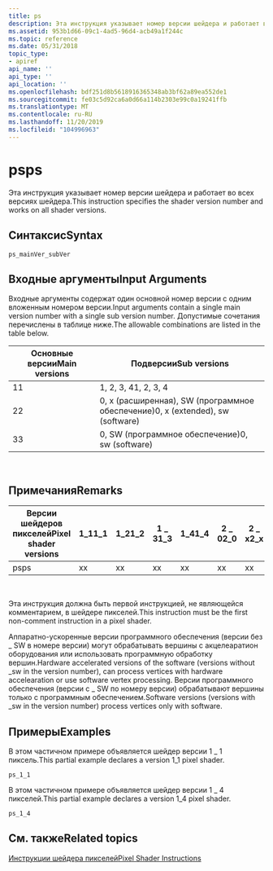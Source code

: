 ```yaml
---
title: ps
description: Эта инструкция указывает номер версии шейдера и работает во всех версиях шейдера.
ms.assetid: 953b1d66-09c1-4ad5-96d4-acb49a1f244c
ms.topic: reference
ms.date: 05/31/2018
topic_type:
- apiref
api_name: ''
api_type: ''
api_location: ''
ms.openlocfilehash: bdf251d8b5618916365348ab3bf62a89ea552de1
ms.sourcegitcommit: fe03c5d92ca6a0d66a114b2303e99c0a19241ffb
ms.translationtype: MT
ms.contentlocale: ru-RU
ms.lasthandoff: 11/20/2019
ms.locfileid: "104996963"
---
```

# <a name="ps"></a><span data-ttu-id="6bc68-103">ps</span><span class="sxs-lookup"><span data-stu-id="6bc68-103">ps</span></span>

<span data-ttu-id="6bc68-104">Эта инструкция указывает номер версии шейдера и работает во всех версиях шейдера.</span><span class="sxs-lookup"><span data-stu-id="6bc68-104">This instruction specifies the shader version number and works on all shader versions.</span></span>

## <a name="syntax"></a><span data-ttu-id="6bc68-105">Синтаксис</span><span class="sxs-lookup"><span data-stu-id="6bc68-105">Syntax</span></span>


```
ps_mainVer_subVer
```



## <a name="input-arguments"></a><span data-ttu-id="6bc68-106">Входные аргументы</span><span class="sxs-lookup"><span data-stu-id="6bc68-106">Input Arguments</span></span>

<span data-ttu-id="6bc68-107">Входные аргументы содержат один основной номер версии с одним вложенным номером версии.</span><span class="sxs-lookup"><span data-stu-id="6bc68-107">Input arguments contain a single main version number with a single sub version number.</span></span> <span data-ttu-id="6bc68-108">Допустимые сочетания перечислены в таблице ниже.</span><span class="sxs-lookup"><span data-stu-id="6bc68-108">The allowable combinations are listed in the table below.</span></span>



| <span data-ttu-id="6bc68-109">Основные версии</span><span class="sxs-lookup"><span data-stu-id="6bc68-109">Main versions</span></span> | <span data-ttu-id="6bc68-110">Подверсии</span><span class="sxs-lookup"><span data-stu-id="6bc68-110">Sub versions</span></span>                   |
|---------------|--------------------------------|
| <span data-ttu-id="6bc68-111">1</span><span class="sxs-lookup"><span data-stu-id="6bc68-111">1</span></span>             | <span data-ttu-id="6bc68-112">1, 2, 3, 4</span><span class="sxs-lookup"><span data-stu-id="6bc68-112">1, 2, 3, 4</span></span>                     |
| <span data-ttu-id="6bc68-113">2</span><span class="sxs-lookup"><span data-stu-id="6bc68-113">2</span></span>             | <span data-ttu-id="6bc68-114">0, x (расширенная), SW (программное обеспечение)</span><span class="sxs-lookup"><span data-stu-id="6bc68-114">0, x (extended), sw (software)</span></span> |
| <span data-ttu-id="6bc68-115">3</span><span class="sxs-lookup"><span data-stu-id="6bc68-115">3</span></span>             | <span data-ttu-id="6bc68-116">0, SW (программное обеспечение)</span><span class="sxs-lookup"><span data-stu-id="6bc68-116">0, sw (software)</span></span>               |



 

## <a name="remarks"></a><span data-ttu-id="6bc68-117">Примечания</span><span class="sxs-lookup"><span data-stu-id="6bc68-117">Remarks</span></span>



| <span data-ttu-id="6bc68-118">Версии шейдеров пикселей</span><span class="sxs-lookup"><span data-stu-id="6bc68-118">Pixel shader versions</span></span> | <span data-ttu-id="6bc68-119">1\_1</span><span class="sxs-lookup"><span data-stu-id="6bc68-119">1\_1</span></span> | <span data-ttu-id="6bc68-120">1\_2</span><span class="sxs-lookup"><span data-stu-id="6bc68-120">1\_2</span></span> | <span data-ttu-id="6bc68-121">1 \_ 3</span><span class="sxs-lookup"><span data-stu-id="6bc68-121">1\_3</span></span> | <span data-ttu-id="6bc68-122">1\_4</span><span class="sxs-lookup"><span data-stu-id="6bc68-122">1\_4</span></span> | <span data-ttu-id="6bc68-123">2 \_ 0</span><span class="sxs-lookup"><span data-stu-id="6bc68-123">2\_0</span></span> | <span data-ttu-id="6bc68-124">2 \_ x</span><span class="sxs-lookup"><span data-stu-id="6bc68-124">2\_x</span></span> | <span data-ttu-id="6bc68-125">2 \_ SW</span><span class="sxs-lookup"><span data-stu-id="6bc68-125">2\_sw</span></span> | <span data-ttu-id="6bc68-126">3 \_ 0</span><span class="sxs-lookup"><span data-stu-id="6bc68-126">3\_0</span></span> | <span data-ttu-id="6bc68-127">3 \_ SW</span><span class="sxs-lookup"><span data-stu-id="6bc68-127">3\_sw</span></span> |
|-----------------------|------|------|------|------|------|------|-------|------|-------|
| <span data-ttu-id="6bc68-128">ps</span><span class="sxs-lookup"><span data-stu-id="6bc68-128">ps</span></span>                    | <span data-ttu-id="6bc68-129">x</span><span class="sxs-lookup"><span data-stu-id="6bc68-129">x</span></span>    | <span data-ttu-id="6bc68-130">x</span><span class="sxs-lookup"><span data-stu-id="6bc68-130">x</span></span>    | <span data-ttu-id="6bc68-131">x</span><span class="sxs-lookup"><span data-stu-id="6bc68-131">x</span></span>    | <span data-ttu-id="6bc68-132">x</span><span class="sxs-lookup"><span data-stu-id="6bc68-132">x</span></span>    | <span data-ttu-id="6bc68-133">x</span><span class="sxs-lookup"><span data-stu-id="6bc68-133">x</span></span>    | <span data-ttu-id="6bc68-134">x</span><span class="sxs-lookup"><span data-stu-id="6bc68-134">x</span></span>    | <span data-ttu-id="6bc68-135">x</span><span class="sxs-lookup"><span data-stu-id="6bc68-135">x</span></span>     | <span data-ttu-id="6bc68-136">x</span><span class="sxs-lookup"><span data-stu-id="6bc68-136">x</span></span>    | <span data-ttu-id="6bc68-137">x</span><span class="sxs-lookup"><span data-stu-id="6bc68-137">x</span></span>     |



 

<span data-ttu-id="6bc68-138">Эта инструкция должна быть первой инструкцией, не являющейся комментарием, в шейдере пикселей.</span><span class="sxs-lookup"><span data-stu-id="6bc68-138">This instruction must be the first non-comment instruction in a pixel shader.</span></span>

<span data-ttu-id="6bc68-139">Аппаратно-ускоренные версии программного обеспечения (версии без \_ SW в номере версии) могут обрабатывать вершины с акцелеаратион оборудования или использовать программную обработку вершин.</span><span class="sxs-lookup"><span data-stu-id="6bc68-139">Hardware accelerated versions of the software (versions without \_sw in the version number), can process vertices with hardware accelearation or use software vertex processing.</span></span> <span data-ttu-id="6bc68-140">Версии программного обеспечения (версии с \_ SW по номеру версии) обрабатывают вершины только с программным обеспечением.</span><span class="sxs-lookup"><span data-stu-id="6bc68-140">Software versions (versions with \_sw in the version number) process vertices only with software.</span></span>

## <a name="examples"></a><span data-ttu-id="6bc68-141">Примеры</span><span class="sxs-lookup"><span data-stu-id="6bc68-141">Examples</span></span>

<span data-ttu-id="6bc68-142">В этом частичном примере объявляется шейдер версии 1 \_ 1 пиксель.</span><span class="sxs-lookup"><span data-stu-id="6bc68-142">This partial example declares a version 1\_1 pixel shader.</span></span>


```
ps_1_1
```



<span data-ttu-id="6bc68-143">В этом частичном примере объявляется шейдер версии 1 \_ 4 пикселей.</span><span class="sxs-lookup"><span data-stu-id="6bc68-143">This partial example declares a version 1\_4 pixel shader.</span></span>


```
ps_1_4
```



## <a name="related-topics"></a><span data-ttu-id="6bc68-144">См. также</span><span class="sxs-lookup"><span data-stu-id="6bc68-144">Related topics</span></span>

<dl> <dt>

[<span data-ttu-id="6bc68-145">Инструкции шейдера пикселей</span><span class="sxs-lookup"><span data-stu-id="6bc68-145">Pixel Shader Instructions</span></span>](dx9-graphics-reference-asm-ps-instructions.md)
</dt> </dl>

 

 




